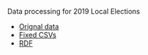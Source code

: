 Data processing for 2019 Local Elections

* [Orignal data](https://results.cik.bg/mi2019/csv.zip)
* [Fixed CSVs](https://drive.google.com/open?id=1o19ptfM2tpwa4HDsm-5ol7go3qhZ4A9s)
* [RDF](https://drive.google.com/open?id=1dmkC9z1_YwAJNdXwiHyaTTu0zCAoDFtL)